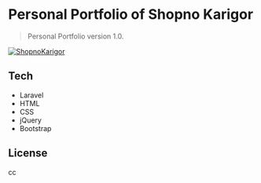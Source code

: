 #  Personal Portfolio of Shopno Karigor

> Personal Portfolio version 1.0.

[![ShopnoKarigor](https://ratul.info/images/project-icon.png)](https://ratul.info/)

## Tech
- Laravel
- HTML
- CSS
- jQuery
- Bootstrap


## License
cc
